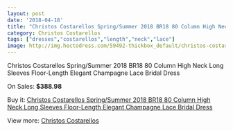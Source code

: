 ```yaml
---
layout: post
date: '2018-04-18'
title: "Christos Costarellos Spring/Summer 2018 BR18 80 Column High Neck Long Sleeves Floor-Length Elegant Champagne Lace Bridal Dress"
category: Christos Costarellos
tags: ["dresses","costarellos","length","neck","lace"]
image: http://img.hectodress.com/59492-thickbox_default/christos-costarellos-spring-summer-2018-br18-80-column-high-neck-long-sleeves-floor-length-elegant-champagne-lace-bridal-dress.jpg
---
```

Christos Costarellos Spring/Summer 2018 BR18 80 Column High Neck Long Sleeves Floor-Length Elegant Champagne Lace Bridal Dress

On Sales: **$388.98**
<a href="https://www.hectodress.com/christos-costarellos/18908-christos-costarellos-spring-summer-2018-br18-80-column-high-neck-long-sleeves-floor-length-elegant-champagne-lace-bridal-dress.html"><amp-img layout="responsive" width="600" height="600" src="//img.hectodress.com/59492-thickbox_default/christos-costarellos-spring-summer-2018-br18-80-column-high-neck-long-sleeves-floor-length-elegant-champagne-lace-bridal-dress.jpg" alt="Christos Costarellos Spring/Summer 2018 BR18 80 Column High Neck Long Sleeves Floor-Length Elegant Champagne Lace Bridal Dress 0" /></a>
<a href="https://www.hectodress.com/christos-costarellos/18908-christos-costarellos-spring-summer-2018-br18-80-column-high-neck-long-sleeves-floor-length-elegant-champagne-lace-bridal-dress.html"><amp-img layout="responsive" width="600" height="600" src="//img.hectodress.com/59494-thickbox_default/christos-costarellos-spring-summer-2018-br18-80-column-high-neck-long-sleeves-floor-length-elegant-champagne-lace-bridal-dress.jpg" alt="Christos Costarellos Spring/Summer 2018 BR18 80 Column High Neck Long Sleeves Floor-Length Elegant Champagne Lace Bridal Dress 1" /></a>
<a href="https://www.hectodress.com/christos-costarellos/18908-christos-costarellos-spring-summer-2018-br18-80-column-high-neck-long-sleeves-floor-length-elegant-champagne-lace-bridal-dress.html"><amp-img layout="responsive" width="600" height="600" src="//img.hectodress.com/59493-thickbox_default/christos-costarellos-spring-summer-2018-br18-80-column-high-neck-long-sleeves-floor-length-elegant-champagne-lace-bridal-dress.jpg" alt="Christos Costarellos Spring/Summer 2018 BR18 80 Column High Neck Long Sleeves Floor-Length Elegant Champagne Lace Bridal Dress 2" /></a>

Buy it: [Christos Costarellos Spring/Summer 2018 BR18 80 Column High Neck Long Sleeves Floor-Length Elegant Champagne Lace Bridal Dress](https://www.hectodress.com/christos-costarellos/18908-christos-costarellos-spring-summer-2018-br18-80-column-high-neck-long-sleeves-floor-length-elegant-champagne-lace-bridal-dress.html "Christos Costarellos Spring/Summer 2018 BR18 80 Column High Neck Long Sleeves Floor-Length Elegant Champagne Lace Bridal Dress")

View more: [Christos Costarellos](https://www.hectodress.com/369-christos-costarellos "Christos Costarellos")